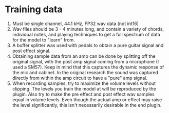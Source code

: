 # Training data

1. Must be single channel, 44.1 kHz, FP32 wav data (not int16)
2. Wav files should be 3 - 4 minutes long, and contain a variety of
   chords, individual notes, and playing techniques to get a full spectrum
   of data for the model to "learn" from.
3. A buffer splitter was used with pedals to obtain a pure guitar signal
   and post effect signal.
4. Obtaining sample data from an amp can be done by splitting off the original
   signal, with the post amp signal coming from a microphone (I used a SM57).
   Keep in mind that this captures the dynamic response of the mic and cabinet.
   In the original research the sound was captured directly from within the amp
   circuit to have a "pure" amp signal.
5. When recording samples, try to maximize the volume levels without clipping.
   The levels you train the model at will be reproduced by the plugin. Also try
   to make the pre effect and post effect wav samples equal in volume levels.
   Even though the actual amp or effect may raise the level significantly, this isn't
   necessarily desirable in the end plugin.
